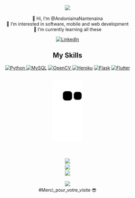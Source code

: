 <div align="center">

<p>
  <a href="https://github.com/DenverCoder1/readme-typing-svg"><img src="https://readme-typing-svg.herokuapp.com?&font=IBM+Plex+Sans&color=abcdef&size=20&lines=Hello,+Bonjour,+Salama+e!;Welcome+to+my+GitHub+Profile!;I'm+a+Student+developer;I'm+interested+in+Flutter+Development" /></a>
</p>
  

👋 Hi, I’m @AndoniainaNantenaina<br>
👀 I’m interested in software, mobile and web development<br>
🌱 I’m currently learning all these

<a href="https://www.linkedin.com/in/nomenjanahary-andoniaina-45b44b179/" target="_blank">
  <img alt="LinkedIn" src="https://img.shields.io/badge/LinkedIn-0077B5?style=for-the-badge&logo=linkedin&logoColor=white">
</a>

<h2>My Skills</h2>
<a href="https://www.python.org" target="_blank">
<img alt="Python" src="https://img.shields.io/badge/Python-3776AB?style=for-the-badge&logo=python&logoColor=white">
</a>
<a href="https://www.mysql.com/"><img alt="MySQL" src="https://img.shields.io/badge/Microsoft%20SQL%20Server-CC2927?style=for-the-badge&logo=microsoft%20sql%20server&logoColor=white"></a>
<a href="https://opencv.org/" target="_blank">
<img alt="OpenCV" src="https://img.shields.io/badge/OpenCV-27338e?style=for-the-badge&logo=OpenCV&logoColor=white">
</a>
<a href="https://www.heroku.com/"><img alt="Heroku" src="https://img.shields.io/badge/Heroku-430098?style=for-the-badge&logo=heroku&logoColor=white"></a>
<a href="https://www.flask.com/"><img alt="Flask" src="https://img.shields.io/badge/Flask-000000?style=for-the-badge&logo=flask&logoColor=white"></a>
<a href="https://www.flutter.dev/"><img alt="Flutter" src="https://img.shields.io/badge/-Flutter-blue?logo=Flutter&style=for-the-badge"></a>
<br><br>

![Snake animation](https://github.com/AndoniainaNantenaina/AndoniainaNantenaina/blob/output/github-contribution-grid-snake.svg)

<br><br>
<img height="50%" width="auto" src ="https://github-readme-stats.vercel.app/api?username=AndoniainaNantenaina&show_icons=true&count_private=true&theme=darcula&hide_border=true&hide=issues,contribs&bg_color=00000000">
<br>
<img height="50%" width="auto" src ="https://github-readme-stats.vercel.app/api/top-langs/?username=AndoniainaNantenaina&layout=compact&hide_border=true&theme=darcula&bg_color=00000000&langs_count=6&hide=jupyter%20notebook,tex,css,php">
<br>
<img src ="https://github-readme-streak-stats.herokuapp.com?user=AndoniainaNantenaina&theme=darcula&hide_border=true&background=FFFFFF00">

![](https://komarev.com/ghpvc/?username=AndoniainaNantenaina)
<br>
#Merci_pour_votre_visite 😎
</div>
<!---
AndoniainaNantenaina/AndoniainaNantenaina is a ✨ special ✨ repository because its `README.md` (this file) appears on your GitHub profile.
You can click the Preview link to take a look at your changes.
--->
